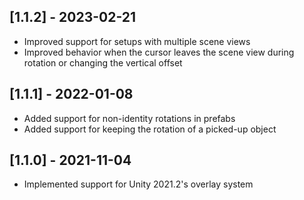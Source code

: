## [1.1.2] - 2023-02-21
- Improved support for setups with multiple scene views
- Improved behavior when the cursor leaves the scene view during rotation or changing the vertical offset

## [1.1.1] - 2022-01-08
- Added support for non-identity rotations in prefabs
- Added support for keeping the rotation of a picked-up object

## [1.1.0] - 2021-11-04
- Implemented support for Unity 2021.2's overlay system